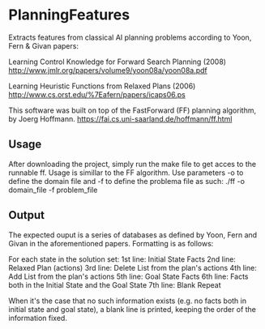 # PlanningFeatures
Extracts features from classical AI planning problems according to Yoon, Fern & Givan papers:

Learning Control Knowledge for Forward Search Planning (2008)
<http://www.jmlr.org/papers/volume9/yoon08a/yoon08a.pdf>

Learning Heuristic Functions from Relaxed Plans (2006)
<http://www.cs.orst.edu/%7Eafern/papers/icaps06.ps>

This software was built on top of the FastForward (FF) planning algorithm, by Joerg Hoffmann.
<https://fai.cs.uni-saarland.de/hoffmann/ff.html>

## Usage
After downloading the project, simply run the make file to get acces to the runnable ff.
Usage is simillar to the FF algorithm.
Use parameters -o to define the domain file and -f to define the problema file as such:
./ff -o domain_file -f problem_file

## Output
The expected ouput is a series of databases as defined by Yoon, Fern and Givan in the aforementioned papers.
Formatting is as follows:

For each state in the solution set:
1st line: Initial State Facts
2nd line: Relaxed Plan (actions)
3rd line: Delete List from the plan's actions
4th line: Add List from the plan's actions
5th line: Goal State Facts
6th line: Facts both in the Initial State and the Goal State
7th line: Blank
Repeat

When it's the case that no such information exists (e.g. no facts both in initial state and goal state), a blank line is printed, keeping the order of the information fixed.

